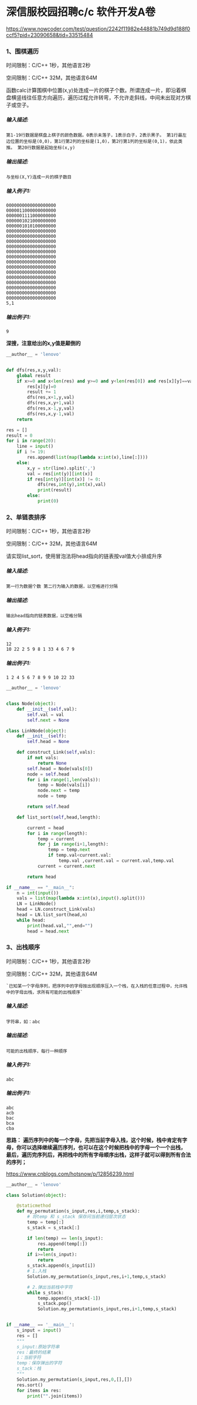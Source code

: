 # 深信服校园招聘c/c 软件开发A卷

<https://www.nowcoder.com/test/question/2242f11982e44881b749d9d188f0ccf5?pid=23090658&tid=33515484>

### 1、围棋遍历

时间限制：C/C++ 1秒，其他语言2秒

空间限制：C/C++ 32M，其他语言64M

函数calc计算围棋中位置(x,y)处连成一片的棋子个数。所谓连成一片，即沿着棋盘横竖线往任意方向遍历，遍历过程允许转弯，不允许走斜线，中间未出现对方棋子或空子。

##### **输入描述:**

```
第1-19行数据是棋盘上棋子的颜色数据。0表示未落子，1表示白子，2表示黑子。 第1行最左边位置的坐标是(0,0)，第1行第2列的坐标是(1,0)，第2行第1列的坐标是(0,1)，依此类推。 第20行数据是起始坐标(x,y)
```

##### **输出描述:**

```
与坐标(X,Y)连成一片的棋子数目
```

##### **输入例子1:**

```
0000000000000000000
0000011000000000000
0000001111000000000
0000001021000000000
0000001010100000000
0000000000000000000
0000000000000000000
0000000000000000000
0000000000000000000
0000000000000000000
0000000000000000000
0000000000000000000
0000000000000000000
0000000000000000000
0000000000000000000
0000000000000000000
0000000000000000000
0000000000000000000
0000000000000000000
5,1
```

##### **输出例子1:**

```
9
```

**深搜，注意给出的x,y值是颠倒的**

```python
__author__ = 'lenovo'


def dfs(res,x,y,val):
    global result
    if x>=0 and x<len(res) and y>=0 and y<len(res[0]) and res[x][y]==val:
        res[x][y]=0
        result += 1
        dfs(res,x+1,y,val)
        dfs(res,x,y+1,val)
        dfs(res,x-1,y,val)
        dfs(res,x,y-1,val)
    return

res = []
result = 0
for i in range(20):
    line = input()
    if i != 19:
        res.append(list(map(lambda x:int(x),line[:])))
    else:
        x,y = str(line).split(',')
        val = res[int(y)][int(x)]
        if res[int(y)][int(x)] != 0:
            dfs(res,int(y),int(x),val)
            print(result)
        else:
            print(0)
```

### 2、单链表排序

时间限制：C/C++ 1秒，其他语言2秒

空间限制：C/C++ 32M，其他语言64M

请实现list_sort，使用冒泡法将head指向的链表按val值大小排成升序

##### **输入描述:**

```
第一行为数据个数 第二行为输入的数据，以空格进行分隔
```

##### **输出描述:**

```
输出head指向的链表数据，以空格分隔
```

##### **输入例子1:**

```
12
10 22 2 5 9 8 1 33 4 6 7 9
```

##### **输出例子1:**

```
1 2 4 5 6 7 8 9 9 10 22 33
```



```python
__author__ = 'lenovo'


class Node(object):
    def __init__(self,val):
        self.val = val
        self.next = None

class LinkNode(object):
    def __init__(self):
        self.head = None

    def construct_Link(self,vals):
        if not vals:
            return None
        self.head = Node(vals[0])
        node = self.head
        for i in range(1,len(vals)):
            temp = Node(vals[i])
            node.next = temp
            node = temp

        return self.head

    def list_sort(self,head,length):

        current = head
        for i in range(length):
            temp = current
            for j in range(i+1,length):
                temp = temp.next
                if temp.val<current.val:
                    temp.val ,current.val = current.val,temp.val
            current = current.next

        return head

if __name__ == "__main__":
    n = int(input())
    vals = list(map(lambda x:int(x),input().split()))
    LN = LinkNode()
    head = LN.construct_Link(vals)
    head = LN.list_sort(head,n)
    while head:
        print(head.val,"",end="")
        head = head.next
```

### 3、出栈顺序

时间限制：C/C++ 1秒，其他语言2秒

空间限制：C/C++ 32M，其他语言64M

```
`已知某一个字母序列，把序列中的字母按出现顺序压入一个栈，在入栈的任意过程中，允许栈中的字母出栈，求所有可能的出栈顺序`
```

##### **输入描述:**

```
字符串，如：abc
```

##### **输出描述:**

```
可能的出栈顺序，每行一种顺序
```

##### **输入例子1:**

```
abc
```

##### **输出例子1:**

```
abc
acb
bac
bca
cba
```

**思路：**
**遍历序列中的每一个字母，先把当前字母入栈，这个时候，栈中肯定有字母，你可以选择继续遍历序列，也可以在这个时候把栈中的字母一个一个出栈，**
**最后，遍历完序列后，再把栈中的所有字母顺序出栈，这样子就可以得到所有合法的序列；**

<https://www.cnblogs.com/hotsnow/p/12856239.html>

```python
__author__ = 'lenovo'

class Solution(object):

    @staticmethod
    def my_permutation(s_input,res,i,temp,s_stack):
        # 将temp 和 s_stack 保存问当前递归层次状态
        temp = temp[:]
        s_stack = s_stack[:]

        if len(temp) == len(s_input):
            res.append(temp[:])
            return
        if i>=len(s_input):
            return
        s_stack.append(s_input[i])
        # 1.入栈
        Solution.my_permutation(s_input,res,i+1,temp,s_stack)

        # 2.弹出当前栈中字符
        while s_stack:
            temp.append(s_stack[-1])
            s_stack.pop()
            Solution.my_permutation(s_input,res,i+1,temp,s_stack)


if __name__ == '__main__':
    s_input = input()
    res = []
    """
    s_input:原始字符串
    res：最终的结果
    i：当前字符
    temp：保存弹出的字符
    s_tack：栈
    """
    Solution.my_permutation(s_input,res,0,[],[])
    res.sort()
    for items in res:
        print("".join(items))

```




  